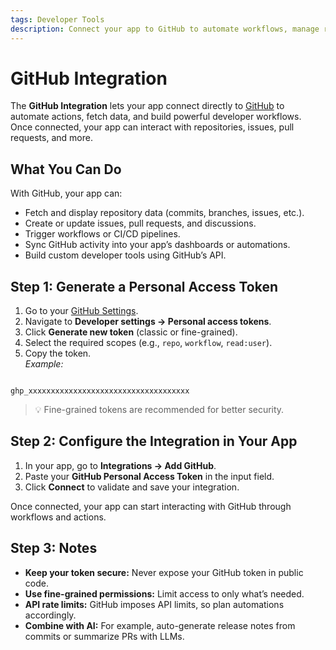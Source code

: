 ```yaml
---
tags: Developer Tools
description: Connect your app to GitHub to automate workflows, manage repositories, and integrate developer operations.
---
```

# GitHub Integration

The **GitHub Integration** lets your app connect directly to [GitHub](https://github.com) to automate actions, fetch data, and build powerful developer workflows. Once connected, your app can interact with repositories, issues, pull requests, and more.

## What You Can Do

With GitHub, your app can:
- Fetch and display repository data (commits, branches, issues, etc.).  
- Create or update issues, pull requests, and discussions.  
- Trigger workflows or CI/CD pipelines.  
- Sync GitHub activity into your app’s dashboards or automations.  
- Build custom developer tools using GitHub’s API.

## Step 1: Generate a Personal Access Token

1. Go to your [GitHub Settings](https://github.com/settings/tokens).  
2. Navigate to **Developer settings → Personal access tokens**.  
3. Click **Generate new token** (classic or fine-grained).  
4. Select the required scopes (e.g., `repo`, `workflow`, `read:user`).  
5. Copy the token.  
   *Example:*  
```

ghp_xxxxxxxxxxxxxxxxxxxxxxxxxxxxxxxxxxxx

```

> 💡 Fine-grained tokens are recommended for better security.

## Step 2: Configure the Integration in Your App

1. In your app, go to **Integrations → Add GitHub**.  
2. Paste your **GitHub Personal Access Token** in the input field.  
3. Click **Connect** to validate and save your integration.

Once connected, your app can start interacting with GitHub through workflows and actions.

## Step 3: Notes

* **Keep your token secure:** Never expose your GitHub token in public code.  
* **Use fine-grained permissions:** Limit access to only what’s needed.  
* **API rate limits:** GitHub imposes API limits, so plan automations accordingly.  
* **Combine with AI:** For example, auto-generate release notes from commits or summarize PRs with LLMs.

